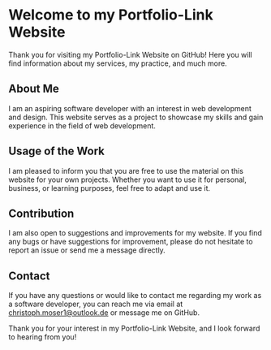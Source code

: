 # Welcome to my Portfolio-Link Website

Thank you for visiting my Portfolio-Link Website on GitHub! Here you will find information about my services, my practice, and much more.

## About Me

I am an aspiring software developer with an interest in web development and design. This website serves as a project to showcase my skills and gain experience in the field of web development.

## Usage of the Work

I am pleased to inform you that you are free to use the material on this website for your own projects. Whether you want to use it for personal, business, or learning purposes, feel free to adapt and use it.

## Contribution

I am also open to suggestions and improvements for my website. If you find any bugs or have suggestions for improvement, please do not hesitate to report an issue or send me a message directly.

## Contact

If you have any questions or would like to contact me regarding my work as a software developer, you can reach me via email at christoph.moser1@outlook.de or message me on GitHub.

Thank you for your interest in my Portfolio-Link Website, and I look forward to hearing from you!